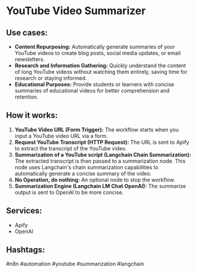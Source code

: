 # YouTube Video Summarizer

## Use cases:

- **Content Repurposing:** Automatically generate summaries of your YouTube videos to create blog posts, social media updates, or email newsletters.
- **Research and Information Gathering:** Quickly understand the content of long YouTube videos without watching them entirely, saving time for research or staying informed.
- **Educational Purposes:** Provide students or learners with concise summaries of educational videos for better comprehension and retention.

## How it works:

1.  **YouTube Video URL (Form Trigger):** The workflow starts when you input a YouTube video URL via a form.
2.  **Request YouTube Transcript (HTTP Request):** The URL is sent to Apify to extract the transcript of the YouTube video.
3.  **Summarization of a YouTube script (Langchain Chain Summarization):** The extracted transcript is then passed to a summarization node. This node uses Langchain's chain summarization capabilities to automatically generate a concise summary of the video.
4.  **No Operation, do nothing:** An optional node to stop the workflow.
5. **Summarization Engine (Langchain LM Chat OpenAI):** The summarize output is sent to OpenAI to be more concise.

## Services:

-   Apify
-   OpenAI

## Hashtags:

#n8n #automation #youtube #summarization #langchain
